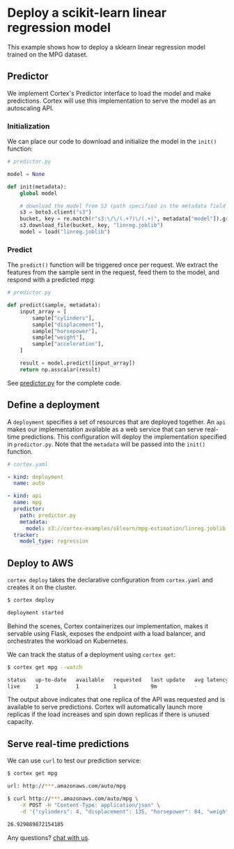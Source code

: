 # Deploy a scikit-learn linear regression model

This example shows how to deploy a sklearn linear regression model trained on the MPG dataset.

## Predictor

We implement Cortex's Predictor interface to load the model and make predictions. Cortex will use this implementation to serve the model as an autoscaling API.

### Initialization

We can place our code to download and initialize the model in the `init()` function:

```python
# predictor.py

model = None

def init(metadata):
    global model

    # download the model from S3 (path specified in the metadata field of our api configuration)
    s3 = boto3.client("s3")
    bucket, key = re.match(r"s3:\/\/(.+?)\/(.+)", metadata["model"]).groups()
    s3.download_file(bucket, key, "linreg.joblib")
    model = load("linreg.joblib")
```

### Predict

The `predict()` function will be triggered once per request. We extract the features from the sample sent in the request, feed them to the model, and respond with a predicted mpg:

```python
# predictor.py

def predict(sample, metadata):
    input_array = [
        sample["cylinders"],
        sample["displacement"],
        sample["horsepower"],
        sample["weight"],
        sample["acceleration"],
    ]

    result = model.predict([input_array])
    return np.asscalar(result)
```

See [predictor.py](./src/predictor.py) for the complete code.

## Define a deployment

A `deployment` specifies a set of resources that are deployed together. An `api` makes our implementation available as a web service that can serve real-time predictions. This configuration will deploy the implementation specified in `predictor.py`. Note that the `metadata` will be passed into the `init()` function.

```yaml
# cortex.yaml

- kind: deployment
  name: auto

- kind: api
  name: mpg
  predictor:
    path: predictor.py
    metadata:
      model: s3://cortex-examples/sklearn/mpg-estimation/linreg.joblib
  tracker:
    model_type: regression
```

## Deploy to AWS

`cortex deploy` takes the declarative configuration from `cortex.yaml` and creates it on the cluster.

```bash
$ cortex deploy

deployment started
```

Behind the scenes, Cortex containerizes our implementation, makes it servable using Flask, exposes the endpoint with a load balancer, and orchestrates the workload on Kubernetes.

We can track the status of a deployment using `cortex get`:

```bash
$ cortex get mpg --watch

status   up-to-date   available   requested   last update   avg latency
live     1            1           1           9m            -
```

The output above indicates that one replica of the API was requested and is available to serve predictions. Cortex will automatically launch more replicas if the load increases and spin down replicas if there is unused capacity.

## Serve real-time predictions

We can use `curl` to test our prediction service:

```bash
$ cortex get mpg

url: http://***.amazonaws.com/auto/mpg

$ curl http://***.amazonaws.com/auto/mpg \
    -X POST -H "Content-Type: application/json" \
    -d '{"cylinders": 4, "displacement": 135, "horsepower": 84, "weight": 2490, "acceleration": 15.7}'

26.929889872154185
```

Any questions? [chat with us](https://gitter.im/cortexlabs/cortex).
